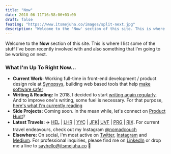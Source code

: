 ```yaml
---
title: "Now"
date: 2018-06-11T16:58:06+03:00
draft: false
featimg: "https://www.itsmejuha.co/images/split-next.jpg"
description: "Welcome to the 'Now' section of this site. This is where I list some of the stuff I've been recently involved with and also something that I'm going to be working on next."
---
```


Welcome to the **Now** section of this site. This is where I list some of the stuff I've been recently involved with and also something that I'm going to be working on next.

### What I'm Up To Right Now...

* **Current Work:** Working full-time in front-end development / product design role at [Synopsys](https://www.synopsys.com/software-integrity/security-testing/software-composition-analysis.html), building web based tools that help [make software safer](https://www.synopsys.com/software-integrity/security-testing/software-composition-analysis.html)
* **Writing & Reading:** In 2018, I decided to start [writing again regularly](https://www.itsmejuha.co/writing/). And to improve one's writing, some fuel is necessary. For that purpose, [here's what I'm currently reading](https://www.itsmejuha.co/reading/)
* **Side Projects:** Coming soon. In the mean while, let's connect on [Product Hunt](https://www.producthunt.com/@juhaliikala)? 
* **Latest Travels:** ✈️ <abbr title="Helsinki Vantaa Airport">HEL</abbr> | <abbr title="London Heathrow Airport">LHR</abbr> | <abbr title="Calgary International Airport">YYC</abbr> | <abbr title="John F Kennedy International Airport">JFK</abbr>| <abbr title="Hewanorra International Airport">UVF</abbr> | <abbr title="Ruzyně International Airport">PRG</abbr> | <abbr title="Riga International Airport">RIX</abbr>. For current travel endeavours, check out my Instagram [@nomadcouch](https://www.instagram.com/nomadcouch/)
* **Elsewhere:** On social, I'm most active on [Twitter](https://twitter.com/juhaliikala), [Instagram](https://www.instagram.com/nomadcouch/) and [Medium](https://medium.com/@juhaliikala). For professional inquiries, please find me on [LinkedIn](https://www.linkedin.com/in/juhaliikala) or drop me a line to [sayhello@itsmejuha.co](mailto:sayhello@itsmejuha.co) 👋